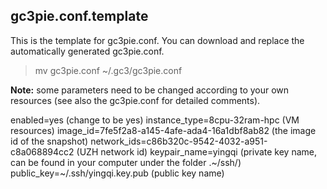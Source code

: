 ## gc3pie.conf.template

This is the template for gc3pie.conf. You can download and replace the automatically generated gc3pie.conf.

> mv gc3pie.conf ~/.gc3/gc3pie.conf

**Note:** some parameters need to be changed according to your own resources (see also the gc3pie.conf for detailed comments). 

enabled=yes   (change to be yes)
instance_type=8cpu-32ram-hpc  (VM resources)
image_id=7fe5f2a8-a145-4afe-ada4-16a1dbf8ab82  (the image id of the snapshot)
network_ids=c86b320c-9542-4032-a951-c8a068894cc2  (UZH network id)
keypair_name=yingqi  (private key name, can be found in your computer under the folder .~/ssh/)
public_key=~/.ssh/yingqi.key.pub (public key name)
